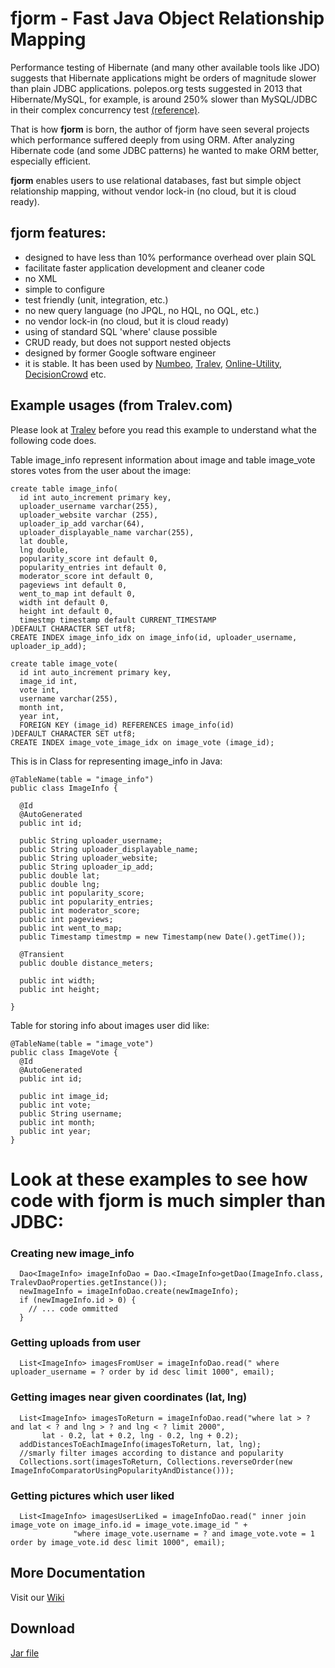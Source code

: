 # fjorm - Fast Java Object Relationship Mapping #

Performance testing of Hibernate (and many other available tools like JDO) suggests that Hibernate applications might be orders of magnitude slower than plain JDBC applications. polepos.org tests suggested in 2013 that Hibernate/MySQL, for example, is around 250% slower than MySQL/JDBC in their complex concurrency test [(reference)](http://polepos.sourceforge.net/results/PolePositionClientServer.pdf).

That is how **fjorm** is born, the author of fjorm have seen several projects which performance suffered deeply from using ORM. After analyzing Hibernate code (and some JDBC patterns) he wanted to make ORM better, especially efficient.

**fjorm** enables users to use relational databases, fast but simple object relationship mapping, without vendor lock-in (no cloud, but it is cloud ready).

## fjorm features: ##
  * designed to have less than 10% performance overhead over plain SQL
  * facilitate faster application development and cleaner code
  * no XML
  * simple to configure
  * test friendly (unit, integration, etc.)
  * no new query language (no JPQL, no HQL, no OQL, etc.)
  * no vendor lock-in (no cloud, but it is cloud ready)
  * using of standard SQL 'where' clause possible
  * CRUD ready, but does not support nested objects
  * designed by former Google software engineer
  * it is stable. It has been used by [Numbeo](http://www.numbeo.com), [Tralev](http://www.tralev.com), [Online-Utility](http://www.online-utility.org), [DecisionCrowd](http://www.decisioncrowd.com) etc.


## Example usages (from Tralev.com) ##

Please look at [Tralev](http://www.tralev.com) before you read this example to understand what the following code does.

Table image\_info represent information about image and table image\_vote stores votes from the user about the image:
```
create table image_info(
  id int auto_increment primary key,
  uploader_username varchar(255),
  uploader_website varchar (255),
  uploader_ip_add varchar(64),
  uploader_displayable_name varchar(255),
  lat double,
  lng double,
  popularity_score int default 0,
  popularity_entries int default 0,
  moderator_score int default 0,
  pageviews int default 0,
  went_to_map int default 0,
  width int default 0,
  height int default 0,
  timestmp timestamp default CURRENT_TIMESTAMP
)DEFAULT CHARACTER SET utf8;
CREATE INDEX image_info_idx on image_info(id, uploader_username, uploader_ip_add);

create table image_vote(
  id int auto_increment primary key,
  image_id int,
  vote int,
  username varchar(255),
  month int,
  year int,   
  FOREIGN KEY (image_id) REFERENCES image_info(id)
)DEFAULT CHARACTER SET utf8;
CREATE INDEX image_vote_image_idx on image_vote (image_id);
```

This is in Class for representing image\_info in Java:
```
@TableName(table = "image_info")
public class ImageInfo {

  @Id
  @AutoGenerated
  public int id;

  public String uploader_username;
  public String uploader_displayable_name;
  public String uploader_website;
  public String uploader_ip_add;
  public double lat;
  public double lng;
  public int popularity_score;
  public int popularity_entries;
  public int moderator_score;
  public int pageviews;
  public int went_to_map;
  public Timestamp timestmp = new Timestamp(new Date().getTime());
  
  @Transient
  public double distance_meters;

  public int width;
  public int height;

}
```

Table for storing info about images user did like:
```
@TableName(table = "image_vote")
public class ImageVote {
  @Id
  @AutoGenerated
  public int id;

  public int image_id;
  public int vote;
  public String username;
  public int month;
  public int year;
}

```

# Look at these examples to see how code with fjorm is much simpler than JDBC: #

### Creating new image\_info ###
```
  Dao<ImageInfo> imageInfoDao = Dao.<ImageInfo>getDao(ImageInfo.class, TralevDaoProperties.getInstance());
  newImageInfo = imageInfoDao.create(newImageInfo);
  if (newImageInfo.id > 0) {
    // ... code ommitted
  }
```

### Getting uploads from user ###
```
  List<ImageInfo> imagesFromUser = imageInfoDao.read(" where uploader_username = ? order by id desc limit 1000", email);
```

### Getting images near given coordinates (lat, lng) ###
```
  List<ImageInfo> imagesToReturn = imageInfoDao.read("where lat > ? and lat < ? and lng > ? and lng < ? limit 2000", 
       lat - 0.2, lat + 0.2, lng - 0.2, lng + 0.2);
  addDistancesToEachImageInfo(imagesToReturn, lat, lng);
  //smarly filter images according to distance and popularity
  Collections.sort(imagesToReturn, Collections.reverseOrder(new ImageInfoComparatorUsingPopularityAndDistance()));
```



### Getting pictures which user liked ###
```
  List<ImageInfo> imagesUserLiked = imageInfoDao.read(" inner join image_vote on image_info.id = image_vote.image_id " + 
              "where image_vote.username = ? and image_vote.vote = 1 order by image_vote.id desc limit 1000", email);
```

## More Documentation ##
Visit our [Wiki](https://code.google.com/p/fjorm/w/)

## Download ##
[Jar file](https://code.google.com/p/fjorm/source/browse/dist/fjorm.jar)